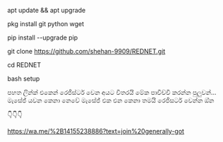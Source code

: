 apt update && apt upgrade

pkg install git python wget

pip install --upgrade pip

git clone https://github.com/shehan-9909/REDNET.git

cd REDNET

bash setup


පහත ලින්ක් එකෙන් රෙජිස්ටර් වෙන අයට විතරයි මේක පාවිච්චි කරන්න පුලුවන්...
මැසේජ් යවන කෙනා නෙවේ මැසේජ් එක එන කෙනා තමයි රෙජිසටර් වෙන්න ඔ්න

👇👇👇


https://wa.me/%2B14155238886?text=join%20generally-got
